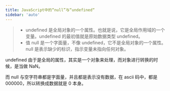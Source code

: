 ```yaml
---
title: JavaScript中的“null”与“undefined“
sidebar: 'auto'
---
```


> - undefined 是全局对象的一个属性。也就是说，它是全局作用域的一个变量。undefined 的最初值就是原始数据类型 undefined。
> - 值 null 是一个字面量，不像 undefined，它不是全局对象的一个属性。null 是表示缺少的标识，指示变量未指向任何对象。

undefined 由于是全局的属性，其实是一个对象来处理，而对象进行转换的时候，是当做 NaN。

而 null 与空字符串都是字面量，并且都是表示没有数据，在 ascii 码中，都是 000000，所以转换成数据就是 0 本身。
